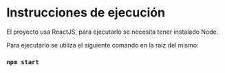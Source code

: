 # Instrucciones de ejecución

El proyecto usa ReactJS, para ejecutarlo se necesita tener instalado Node.

Para ejecutarlo se utiliza el siguiente comando en la raiz del mismo:

### `npm start`
